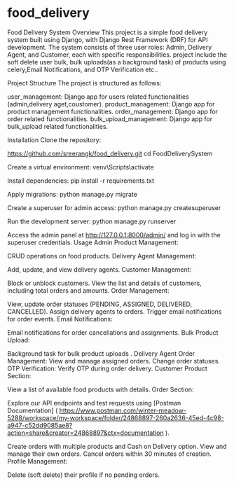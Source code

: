 # food_delivery
Food Delivery System
Overview
This project is a simple food delivery system built using Django, with Django Rest Framework (DRF) for API development.
The system consists of three user roles: Admin, Delivery Agent, and Customer, each with specific responsibilities.
project include the soft delete user bulk, bulk uploads(as a background task) of products using celery,Email Notifications, and OTP Verification etc..

Project Structure
The project is structured as follows:

user_management: Django app for users related functionalities (admin,delivery aget,coustomer).
product_management: Django app for product management functionalities.
order_management: Django app for order related functionalities.
bulk_upload_management: Django app for bulk_upload related functionalities.

Installation
Clone the repository:

https://github.com/sreerangk/food_delivery.git
cd FoodDeliverySystem

Create a virtual environment:
venv\Scripts\activate

Install dependencies:
pip install -r requirements.txt

Apply migrations:
python manage.py migrate

Create a superuser for admin access:
python manage.py createsuperuser

Run the development server:
python manage.py runserver

Access the admin panel at http://127.0.0.1:8000/admin/ and log in with the superuser credentials.
Usage
Admin
Product Management:

CRUD operations on food products.
Delivery Agent Management:

Add, update, and view delivery agents.
Customer Management:

Block or unblock customers.
View the list and details of customers, including total orders and amounts.
Order Management:

View, update order statuses (PENDING, ASSIGNED, DELIVERED, CANCELLED).
Assign delivery agents to orders.
Trigger email notifications for order events.
Email Notifications:

Email notifications for order cancellations and assignments.
Bulk Product Upload:

Background task for bulk product uploads .
Delivery Agent
Order Management:
View and manage assigned orders.
Change order statuses.
OTP Verification:
Verify OTP during order delivery.
Customer
Product Section:

View a list of available food products with details.
Order Section:

Explore our API endpoints and test requests using [Postman Documentation]
( https://www.postman.com/winter-meadow-5288/workspace/my-workspace/folder/24868897-260a2636-45ed-4c98-a947-c52dd9085ae8?action=share&creator=24868897&ctx=documentation ).


Create orders with multiple products and Cash on Delivery option.
View and manage their own orders.
Cancel orders within 30 minutes of creation.
Profile Management:

Delete (soft delete) their profile if no pending orders.
